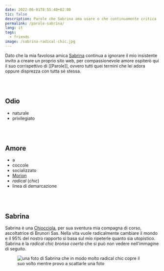 ```yaml
---
date: 2022-06-01T8:55:40+02:00
tic: false
description: Parole che Sabrina ama usare o che continuamente critica
permalink: /parole-sabrina/
lang: it
tags:
  - friends
image: /sabrina-radical-chic.jpg   
---
```

Dato che la mia favolosa amica [Sabrina](https://instagram.com/pipitonesabrina 'Sabrina su Instagram') continua a ignorare il mio insistente invito a creare un proprio sito web, per compassionevole amore ospiterò qui il suo corrispettivo di [[Parole]], ovvero tutti quei termini che lei adora oppure disprezza con tutta sé stessa.

<br>
<br>

## Odio

- naturale
- privilegiato

<br>
<br>

## Amore

- ə
- coccole
- socializzato
- [Morion](https://instagram.com/cso_morion 'Profilo Instagram del Laboratorio Occupato Morion, il centro sociale di Venezia')
- *radical* (*chic*)
- linea di demarcazione

<br>
<br>

## Sabrina

Sabrina è una [Chiocciola](https://manuale.scambi.org/base-knowledge/staff/teams#chiocciole 'Descrizione del Team Chiocciole nel Manuale di Scambi'), per sua sventura mia compagna di corso, ascoltatrice di Brunori Sas. Nella vita vuole radicalmente cambiare il mondo e il 95% del nostro rapporto si basa sul mio ripeterle quanto sia utopistico. Sabrina è la *radical chic* *bronsa coerta* che si può non vedere nell’immagine di seguito.

<figure><img src='{{ image }}' alt='una foto di Sabrina che in modo molto radical chic copre il suo volto mentre provo a scattarle una foto'></figure>
